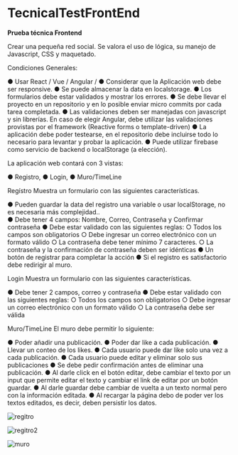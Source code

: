 # TecnicalTestFrontEnd

**Prueba técnica Frontend** 
 
Crear una pequeña red social. Se valora el uso de lógica, su manejo de Javascript, CSS y maquetado. 
 
Condiciones Generales: 
 
● Usar React / Vue / Angular / 
● Considerar que la Aplicación web debe ser responsive.
● Se puede almacenar la data en localstorage.
● Los formularios debe estar validados y mostrar los errores.
● Se debe llevar el proyecto en un repositorio y en lo posible enviar micro commits por cada tarea completada. 
● Las validaciones deben ser manejadas con javascript y sin librerías. En caso de elegir Angular, debe utilizar las validaciones provistas por el framework (Reactive forms o template-driven) 
● La aplicación debe poder testearse, en el repositorio debe incluirse todo lo necesario para levantar y probar la aplicación. 
● Puede utilizar firebase como servicio de backend o localStorage (a elección). 
 
La aplicación web contará con 3 vistas: 
 
● Registro,  ● Login, ● Muro/TimeLine 
 
 
Regístro  Muestra un formulario con las siguientes características. 
 
● Pueden guardar la data del registro una variable o usar localStorage, no es necesaria más complejidad..  
● Debe tener 4 campos: Nombre, Correo, Contraseña y Confirmar contraseña 
● Debe estar validado con las siguientes reglas: ○ Todos los campos son obligatorios ○ Debe ingresar un correo electrónico con un formato válido ○ La contraseña debe tener mínimo 7 caracteres. ○ La contraseña y la confirmación de contraseña deben ser idénticas 
● Un botón de registrar para completar la acción 
● Si el registro es satisfactorio debe redirigir al muro. 

 
Login Muestra un formulario con las siguientes características. 
 
● Debe tener 2 campos, correo y contraseña ● Debe estar validado con las siguientes reglas: ○  Todos los campos son obligatorios ○  Debe ingresar un correo electrónico con un formato válido ○  La contraseña debe ser válida  
 
 
Muro/TimeLine El muro debe permitir lo siguiente: 
 
● Poder añadir una publicación.
● Poder dar like a cada publicación. 
● Llevar un conteo de los likes. 
● Cada usuario puede dar like solo una vez a cada publicación. 
● Cada usuario puede editar y eliminar solo sus publicaciones 
● Se debe pedir confirmación antes de eliminar una publicación. 
● Al darle click en el botón editar, debe cambiar el texto por un input que permite editar el texto y cambiar el link de editar por un botón guardar.
● Al darle guardar debe cambiar de vuelta a un texto normal pero con la información editada. 
● Al recargar la página debo de poder ver los textos editados, es decir, deben persistir los datos. 
 

![regitro](https://user-images.githubusercontent.com/37220428/53651002-29d3ad80-3c1c-11e9-8a87-706b5ae62eb6.png)


![regitro2](https://user-images.githubusercontent.com/37220428/53651038-3bb55080-3c1c-11e9-92bc-eb927ecc95d6.png)


![muro](https://user-images.githubusercontent.com/37220428/53651048-42dc5e80-3c1c-11e9-9e64-e943c414d503.png)

 
 
 
